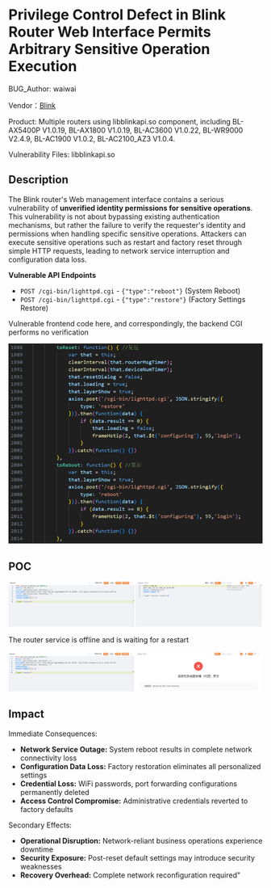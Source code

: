 # Privilege Control Defect in Blink Router Web Interface Permits Arbitrary Sensitive Operation Execution

BUG_Author: waiwai

Vendor：[Blink](https://www.b-link.net.cn/)

Product: Multiple routers using libblinkapi.so component, including BL-AX5400P V1.0.19, BL-AX1800 V1.0.19, BL-AC3600 V1.0.22, BL-WR9000 V2.4.9, BL-AC1900 V1.0.2, BL-AC2100_AZ3 V1.0.4.

Vulnerability Files: libblinkapi.so

## Description

The Blink router's Web management interface contains a serious vulnerability of **unverified identity permissions for sensitive operations**. This vulnerability is not about bypassing existing authentication mechanisms, but rather the failure to verify the requester's identity and permissions when handling specific sensitive operations. Attackers can execute sensitive operations such as restart and factory reset through simple HTTP requests, leading to network service interruption and configuration data loss.

**Vulnerable API Endpoints**

- `POST /cgi-bin/lighttpd.cgi` - `{"type":"reboot"}` (System Reboot)
- `POST /cgi-bin/lighttpd.cgi` - `{"type":"restore"}` (Factory Settings Restore)

Vulnerable frontend code here, and correspondingly, the backend CGI performs no verification

![image-20250702201055902](./assets/Privilege_Control_Defect_in_Blink_Router_Web_Interface_Permits_Arbitrary_Sensitive_Operation_Execution/image-20250702201055902.png)



## POC

![image-20250702201231576](./assets/Privilege_Control_Defect_in_Blink_Router_Web_Interface_Permits_Arbitrary_Sensitive_Operation_Execution/image-20250702201231576.png)

The router service is offline and is waiting for a restart

![image-20250702201543987](./assets/Privilege_Control_Defect_in_Blink_Router_Web_Interface_Permits_Arbitrary_Sensitive_Operation_Execution/image-20250702201543987.png)

## Impact

Immediate Consequences:

- **Network Service Outage:** System reboot results in complete network connectivity loss
- **Configuration Data Loss:** Factory restoration eliminates all personalized settings
- **Credential Loss:** WiFi passwords, port forwarding configurations permanently deleted
- **Access Control Compromise:** Administrative credentials reverted to factory defaults

Secondary Effects:

- **Operational Disruption:** Network-reliant business operations experience downtime
- **Security Exposure:** Post-reset default settings may introduce security weaknesses
- **Recovery Overhead:** Complete network reconfiguration required"